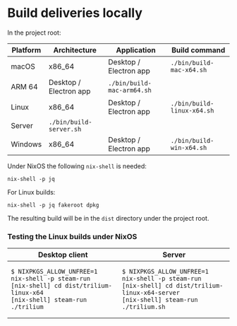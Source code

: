 # Build deliveries locally
In the project root:

| Platform | Architecture | Application | Build command |
| --- | --- | --- | --- |
| macOS | x86\_64 | Desktop / Electron app | `./bin/build-mac-x64.sh` |
| ARM 64 | Desktop / Electron app | `./bin/build-mac-arm64.sh` |     |
| Linux | x86\_64 | Desktop / Electron app | `./bin/build-linux-x64.sh` |
| Server | `./bin/build-server.sh` |     |     |
| Windows | x86\_64 | Desktop / Electron app | `./bin/build-win-x64.sh` |

Under NixOS the following `nix-shell` is needed:

```
nix-shell -p jq
```

For Linux builds:

```
nix-shell -p jq fakeroot dpkg
```

The resulting build will be in the `dist` directory under the project root.

### Testing the Linux builds under NixOS

<table><thead><tr><th>Desktop client</th><th>Server</th></tr></thead><tbody><tr><td><pre><code class="language-text-plain">$ NIXPKGS_ALLOW_UNFREE=1 nix-shell -p steam-run
[nix-shell] cd dist/trilium-linux-x64
[nix-shell] steam-run ./trilium</code></pre></td><td><pre><code class="language-text-plain">$ NIXPKGS_ALLOW_UNFREE=1 nix-shell -p steam-run
[nix-shell] cd dist/trilium-linux-x64-server
[nix-shell] steam-run ./trilium.sh</code></pre></td></tr></tbody></table>